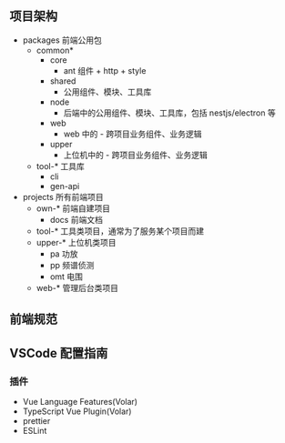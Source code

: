 ## 项目架构

- packages 前端公用包
  - common\*
    - core
      - ant 组件 + http + style
    - shared
      - 公用组件、模块、工具库
    - node
      - 后端中的公用组件、模块、工具库，包括 nestjs/electron 等
    - web
      - web 中的 - 跨项目业务组件、业务逻辑
    - upper
      - 上位机中的 - 跨项目业务组件、业务逻辑
  - tool-\* 工具库
    - cli
    - gen-api
- projects 所有前端项目
  - own-\* 前端自建项目
    - docs 前端文档
  - tool-\* 工具类项目，通常为了服务某个项目而建
  - upper-\* 上位机类项目
    - pa 功放
    - pp 频谱侦测
    - omt 电围
  - web-\* 管理后台类项目

## 前端规范

## VSCode 配置指南

### 插件

- Vue Language Features(Volar)
- TypeScript Vue Plugin(Volar)
- prettier
- ESLint
